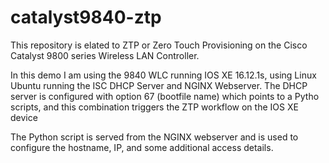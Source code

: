 # catalyst9840-ztp
This repository is elated to ZTP or Zero Touch Provisioning on the Cisco Catalyst 9800 series Wireless LAN Controller. 

In this demo I am using the 9840 WLC running IOS XE 16.12.1s, using Linux Ubuntu running the ISC DHCP Server and NGINX Webserver. The DHCP server is configured with option 67 (bootfile name) which points to a Pytho scripts, and this combination triggers the ZTP workflow on the IOS XE device

The Python script is served from the NGINX webserver and is used to configure the hostname, IP, and some additional access details.

